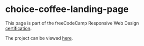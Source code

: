 # choice-coffee-landing-page

This page is part of the freeCodeCamp Responsive Web Design [certification](https://www.freecodecamp.org/certification/kedow/responsive-web-design).

The project can be viewed [here](https://kellydownes.net/choicecoffee/index.html).
